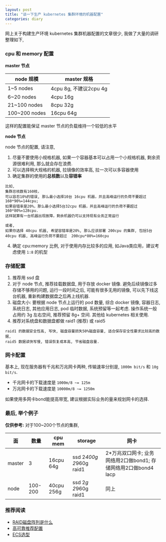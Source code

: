 ```yaml
---
layout: post
title: "谈一下生产 kubernetes 集群环境的机器配置"
categories: diary
---
```


网上关于构建生产环境 kubernetes 集群机器配置的文章很少, 我做了大量的调研整理如下,

### cpu 和 memory 配置

**master 节点**

|node 规模|master 规格|
|-|-|
|1~5 nodes|4cpu 8g, 不建议2cpu 4g|
|6~20 nodes|4cpu 16g|
|21~100 nodes|8cpu 32g|
|100~200 nodes|16cpu 64g|

这样的配置能保证 master 节点的负载维持一个较低的水平

**node 节点**

node 节点的配置, 请注意,

1. 尽量不要使用小规格机器, 如果一个容器基本可以占用一个小规格机器, 剩余资源很难利用, 那么就会存在浪费.
2. 可以选择稍大规格的机器, 拉镜像的效率高, 拉一次可以多容器使用
3. 确定集群的使用的**总核数**以及**容错率**

```
比如,
集群总核数有160核，
可以容忍10%的错误, 那么最小选择10台 16cpu 机器，并且高峰运行的负荷不要超过 160*90%=144cpu; 
如果容错率是20%，那么最小选择5台32cpu 机器，并且高峰运行的负荷不要超过 160*80%=128cpu.
这样就算有一台机器出现故障，剩余机器仍可以支持现有业务正常运行

或者, 
如果你选择 40cpu 机器, 希望容错率是20%, 那么应该部署 200cpu 的集群, 包括5台 40cpu 机器, 高峰运行负荷不要超过  200cpu*80%=160cpu
```

4. 确定 cpu:memory 比例, 对于使用内存比较多的应用, 如Java类应用，建议考虑使用 `1:8` 的机型

### 存储配置

1. 推荐用 ssd 盘
2. 对于 node 节点, 推荐挂载数据盘, 用于存放 docker 镜像. 避免后续镜像过多存储不够用的问题, 运行一段时间之后, 可能有很多无用的镜像, 可以先下线这台机器, 重新构建数据盘之后再上线机器.
3. 磁盘大小: 要根据 node 节点上运行的 pod 数量, 综合 docker 镜像, 容器日志, 系统日志, 其他应用日志, pod 临时数据, 系统预留等一起考虑. 操作系统一般占用约 3g 左右空间, 推荐预留 8g+ 空间. 其他给 kubernetes 相关使用. 
4. 推荐对系统盘和数据盘都做 raid1 (推荐) 或 raid5
   
```
raid1 的数据安全性高, 写快, 磁盘容量损失50%磁盘容量, 适合保存安全性要求比较高的数据, 
raid5 数据读快写慢, 错误恢复成本高, 节省磁盘容量.
```

### 网卡配置

基本上, 现在服务器有千兆和万兆网卡两种, 传输速率分别是, `1000m bit/s` 和 `10g bit/s`.

- 千兆网卡的下载速度是 `1000m/8 ~= 125m`
- 万兆网卡的下载速度是 `10000m/8 ~= 1250m`

如果使用多网卡bond能提高带宽, 建议根据实际业务的量来规划网卡的选择.

### 最后, 举个例子

**仅供参考:** 对于100~200个节点的集群,

|面|数量|cpu mem|storage|网卡|
|-|-|-|-|-|
|master|3|16cpu 64g|ssd 2*400g 2*960g raid1|2*万兆双口网卡; 业务网络用2口做bond1; 存储网络用2口做bond4 lacp|
|node|100-200|40cpu 256g|ssd 2*g 2*960g raid1|同上|

### 推荐阅读

- [RAID磁盘阵列是什么](https://zhuanlan.zhihu.com/p/51170719)
- [高可靠推荐配置](https://help.aliyun.com/document_detail/94292.html?spm=a2c4g.11186623.6.1305.46dd6133r0IU9L)
- [ECS选型](https://help.aliyun.com/document_detail/98886.html?spm=a2c4g.11186623.6.1304.75c619b3OtPhzO)